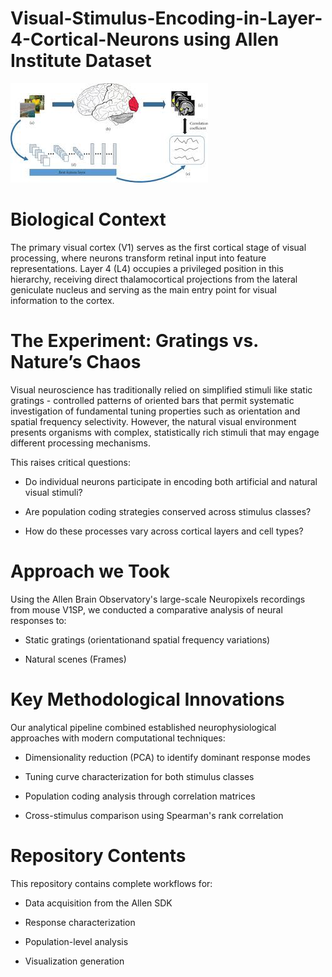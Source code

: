 # Visual-Stimulus-Encoding-in-Layer-4-Cortical-Neurons using Allen Institute Dataset

![Layer 4 Neurons](layer4.jpeg)

# Biological Context

The primary visual cortex (V1) serves as the first cortical stage of visual processing, where neurons transform retinal input into feature representations. Layer 4 (L4) occupies a privileged position in this hierarchy, receiving direct thalamocortical projections from the lateral geniculate nucleus and serving as the main entry point for visual information to the cortex.

# The Experiment: Gratings vs. Nature’s Chaos

Visual neuroscience has traditionally relied on simplified stimuli like static gratings - controlled patterns of oriented bars that permit systematic investigation of fundamental tuning properties such as orientation and spatial frequency selectivity. However, the natural visual environment presents organisms with complex, statistically rich stimuli that may engage different processing mechanisms.

This raises critical questions:

- Do individual neurons participate in encoding both artificial and natural visual stimuli?

- Are population coding strategies conserved across stimulus classes?

- How do these processes vary across cortical layers and cell types?

# Approach we Took

Using the Allen Brain Observatory's large-scale Neuropixels recordings from mouse V1SP, we conducted a comparative analysis of neural responses to:

- Static gratings (orientationand spatial frequency variations)

- Natural scenes (Frames)

# Key Methodological Innovations

Our analytical pipeline combined established neurophysiological approaches with modern computational techniques:

- Dimensionality reduction (PCA) to identify dominant response modes

- Tuning curve characterization for both stimulus classes

- Population coding analysis through correlation matrices

- Cross-stimulus comparison using Spearman's rank correlation

# Repository Contents

This repository contains complete workflows for:

- Data acquisition from the Allen SDK

- Response characterization

- Population-level analysis

- Visualization generation
